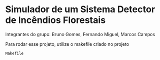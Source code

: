 <h1>Simulador de um Sistema Detector de Incêndios Florestais</h1>
<p>Integrantes do grupo: Bruno Gomes, Fernando Miguel, Marcos Campos</p>


Para rodar esse projeto, utilize o makefile criado no projeto

```
Makefile
```
